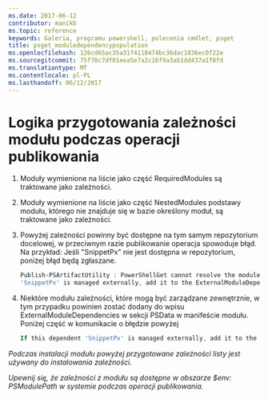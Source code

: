 ```yaml
---
ms.date: 2017-06-12
contributor: manikb
ms.topic: reference
keywords: Galeria, programu powershell, polecenia cmdlet, psget
title: psget_moduledependencypopulation
ms.openlocfilehash: 126cd65ac35a31f4118474bc36dac1836ec0f22e
ms.sourcegitcommit: 75f70c7df01eea5e7a2c16f9a3ab1dd437a1f8fd
ms.translationtype: MT
ms.contentlocale: pl-PL
ms.lasthandoff: 06/12/2017
---
```

# <a name="logic-for-preparing-the-module-dependencies-during-publish-operation"></a>Logika przygotowania zależności modułu podczas operacji publikowania
1.  Moduły wymienione na liście jako część RequiredModules są traktowane jako zależności.
2.  Moduły wymienione na liście jako część NestedModules podstawy modułu, którego nie znajduje się w bazie określony moduł, są traktowane jako zależności.

3.  Powyżej zależności powinny być dostępne na tym samym repozytorium docelowej, w przeciwnym razie publikowanie operacja spowoduje błąd.
    Na przykład: Jeśli "SnippetPx" nie jest dostępna w repozytorium, poniżej błąd będą zgłaszane.
    ```powershell
    Publish-PSArtifactUtility : PowerShellGet cannot resolve the module dependency 'SnippetPx' of the module 'TypePx' on the repository 'LocalRepo'. Verify that the dependent module 'SnippetPx' is available in the repository 'LocalRepo'. If this dependent
    'SnippetPx' is managed externally, add it to the ExternalModuleDependencies entry in the PSData section of the module manifest.
    ```
4.  Niektóre modułu zależności, które mogą być zarządzane zewnętrznie, w tym przypadku powinien zostać dodany do wpisu ExternalModuleDependencies w sekcji PSData w manifeście modułu.
    Poniżej część w komunikacie o błędzie powyżej
    ```powershell
    If this dependent 'SnippetPx' is managed externally, add it to the ExternalModuleDependencies entry in the PSData section of the module manifest.
    ```

*Podczas instalacji modułu powyżej przygotowane zależności listy jest używany do instalowania zależności.*

*Upewnij się, że zależności z modułu są dostępne w obszarze $env: PSModulePath w systemie podczas operacji publikowania.*

